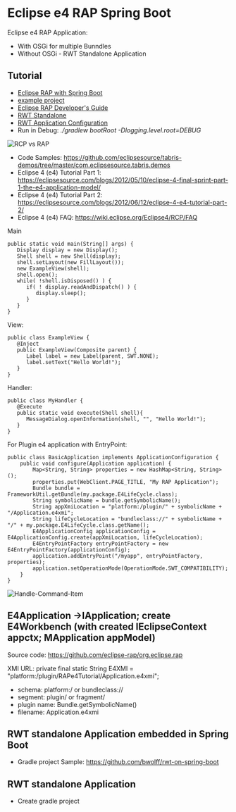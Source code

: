 # Eclipse e4 RAP Spring Boot
Eclipse e4 RAP Application:
- With OSGi for multiple Bunndles
- Without OSGi - RWT Standalone Application

## Tutorial
- [Eclipse RAP with Spring Boot](https://www.javacodegeeks.com/2018/11/eclipse-rap-spring-boot.html)
- [example project](https://github.com/bwolff/rwt-on-spring-boot)
- [Eclipse RAP Developer's Guide](https://www.eclipse.org/rap/developers-guide/)
- [RWT Standalone](https://www.eclipse.org/rap/developers-guide/devguide.php?topic=rwt-standalone.html&version=3.20)
- [RWT Application Configuration](https://www.eclipse.org/rap/developers-guide/devguide.php?topic=application-configuration.html&version=3.20)
- Run in Debug: 
*./gradlew bootRoot -Dlogging.level.root=DEBUG*

![RCP vs RAP](http://file.itpub.net/forum/itpub/attachment/day_090706/20090706_62f02d78bd33e0c81efdo3T6I3wMso7j.jpg)

- Code Samples: https://github.com/eclipsesource/tabris-demos/tree/master/com.eclipsesource.tabris.demos
- Eclipse 4 (e4) Tutorial Part 1: https://eclipsesource.com/blogs/2012/05/10/eclipse-4-final-sprint-part-1-the-e4-application-model/
- Eclipse 4 (e4) Tutorial Part 2: https://eclipsesource.com/blogs/2012/06/12/eclipse-4-e4-tutorial-part-2/
- Eclipse 4 (e4) FAQ: https://wiki.eclipse.org/Eclipse4/RCP/FAQ

Main
```
public static void main(String[] args) {
   Display display = new Display();
   Shell shell = new Shell(display);
   shell.setLayout(new FillLayout());
   new ExampleView(shell);
   shell.open();
   while( !shell.isDisposed() ) {
      if( ! display.readAndDispatch() ) {
         display.sleep();
      }
   }
}
```
View:
```
public class ExampleView {
   @Inject
   public ExampleView(Composite parent) {
      Label label = new Label(parent, SWT.NONE);
      label.setText("Hello World!");
   }
}
```
Handler:
```
public class MyHandler {
   @Execute
   public static void execute(Shell shell){
      MessageDialog.openInformation(shell, "", "Hello World!");
   }
}
```
For Plugin e4 application with EntryPoint:
```
public class BasicApplication implements ApplicationConfiguration {
    public void configure(Application application) {
        Map<String, String> properties = new HashMap<String, String>();
        properties.put(WebClient.PAGE_TITLE, "My RAP Application");
        Bundle bundle = FrameworkUtil.getBundle(my.package.E4LifeCycle.class);
        String symbolicName = bundle.getSymbolicName();
        String appXmiLocation = "platform:/plugin/" + symbolicName + "/Application.e4xmi";
        String lifeCycleLocation = "bundleclass://" + symbolicName + "/" + my.package.E4LifeCycle.class.getName();
        E4ApplicationConfig applicationConfig = E4ApplicationConfig.create(appXmiLocation, lifeCycleLocation);
        E4EntryPointFactory entryPointFactory = new E4EntryPointFactory(applicationConfig);
        application.addEntryPoint("/myapp", entryPointFactory, properties);
        application.setOperationMode(OperationMode.SWT_COMPATIBILITY);
    }
}
```
![Handle-Command-Item](https://eclipsesource.com/wp-content/uploads/2012/06/image09.png)

## E4Application ->IApplication; create E4Workbench (with created IEclipseContext appctx; MApplication appModel)
Source code: https://github.com/eclipse-rap/org.eclipse.rap

XMI URL: private final static String E4XMI = "platform:/plugin/RAPe4Tutorial/Application.e4xmi"; 
- schema: platform:/  or bundleclass://
- segment: plugin/ or fragment/
- plugin name:    Bundle.getSymbolicName()
- filename: Application.e4xmi

## RWT standalone Application embedded in Spring Boot
- Gradle project Sample: https://github.com/bwolff/rwt-on-spring-boot

## RWT standalone Application 
- Create gradle project
